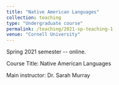 ```yaml
---
title: "Native American Languages"
collection: teaching
type: "Undergraduate course"
permalink: /teaching/2021-sp-teaching-1
venue: "Cornell University"
---
```


Spring 2021 semester -- online.

Course Title: Native American Languages

Main instructor: Dr. Sarah Murray



